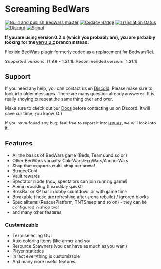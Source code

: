 # Screaming BedWars
[![Build and publish BedWars master](https://github.com/ScreamingSandals/BedWars/actions/workflows/build-master.yml/badge.svg)](https://github.com/ScreamingSandals/BedWars/actions/workflows/build-master.yml)
[![Codacy Badge](https://app.codacy.com/project/badge/Grade/2b72901b108f4577a135faee054d0d6d)](https://www.codacy.com/gh/ScreamingSandals/BedWars/dashboard?utm_source=github.com&amp;utm_medium=referral&amp;utm_content=ScreamingSandals/BedWars&amp;utm_campaign=Badge_Grade)
[![Translation status](http://weblate.screamingsandals.org/widgets/bedwars/-/0-3-x/svg-badge.svg)](https://github.com/ScreamingSandals/BedWarsLanguage/tree/0.3.x)
[![Discord](https://img.shields.io/discord/582271436845219842?logo=discord)](https://discord.gg/4xB54Ts)
[![Spigot](https://img.shields.io/spiget/downloads/63714)](https://www.spigotmc.org/resources/screaming-bedwars-1-9-4-1-17-1.63714/)

**If you are using version 0.2.x (which you probably are), you are probably looking for the [ver/0.2.x](https://github.com/ScreamingSandals/BedWars/tree/ver/0.2.x) branch instead.**

Flexible BedWars plugin formerly coded as a replacement for BedwarsRel.

Supported versions: \[1.8.8 - 1.21.1\]. Recommended version: \[1.21.1\]

## Support
If you need any help, you can contact us on [Discord](https://discord.gg/4xB54Ts). Please make sure to look into older messages. There are many question already answered. It is really anoying to repeat the same thing over and over.

Make sure to check out our [Docs](https://docs.screamingsandals.org) before contacting us on Discord. It will save our time, you know. O:)

If you have found any bug, feel free to report it into [Issues](https://github.com/ScreamingSandals/BedWars/issues), we will look into it.

## Features
-   All the basics of BedWars game (Beds, Teams and so on)
-   Other BedWars variants: CakeWars/EggWars/AnchorWars
-   Shop that supports multi-shop per arena!
-   BungeeCord
-   Vault rewards
-   Spectator mode (now, spectators can join running game!)
-   Arena rebuilding (Incredibly quick!)
-   BossBar or XP bar in lobby countdown or with game time
-   Breakable (those are refreshing after arena rebuild) / ignored blocks
-   SpecialItems (RescuePlatform, TNTSheep and so on) - they can be configured in shop too!
-   and many other features

### Customizable
-   Team selecting GUI
-   Auto coloring items (like armor and so)
-   Resource Spawners (you can have as much as you want)
-   Player statistics
-   In fact everything is customizable
-   And many more useful features..
